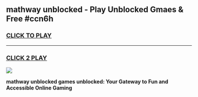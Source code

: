 
## mathway unblocked - Play Unblocked Gmaes & Free #ccn6h
<h3>
<a href="https://news.freeplayer.one?title=mathway_unblocked&ref=24F">CLICK TO PLAY</a></h3>
<hr>

<h3>
<a href="https://news.freeplayer.one?title=mathway_unblocked&ref=24F">CLICK 2 PLAY</a>
  
</h3>

<a href="https://news.freeplayer.one?title=mathway_unblocked&ref=24F/"><img src="https://clearcache.store/games.png"></a>


**mathway unblocked games unblocked: Your Gateway to Fun and Accessible Online Gaming**

